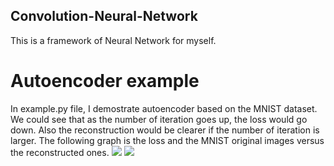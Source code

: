 ## Convolution-Neural-Network
This is a framework of Neural Network for myself.
# Autoencoder example
In example.py file, I demostrate autoencoder based on the MNIST dataset. We could
see that as the number of iteration goes up, the loss would go down. Also the reconstruction
would be clearer if the number of iteration is larger. The following graph is the loss and the
MNIST original images versus the reconstructed ones.
![](https://github.com/randysuen1991/Neural-Network/blob/master/figures/autoencoder_mnist_loss.png)
![](https://github.com/randysuen1991/Neural-Network/blob/master/figures/autoencoder_mnist.png) 